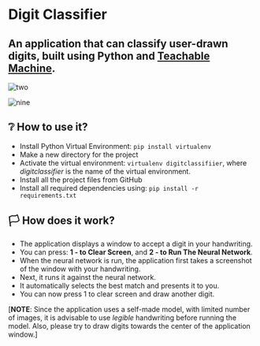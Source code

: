 # Digit Classifier 

## An application that can classify user-drawn digits, built using Python and [Teachable Machine](teachablemachine.withgoogle.com).

![two](https://user-images.githubusercontent.com/93237883/177375597-8cb85395-4dd7-4983-95b0-916575b04742.png)

![nine](https://user-images.githubusercontent.com/93237883/177375693-3533e982-d21c-435d-bb0b-cbb9feafb7ca.png)

## :grey_question: How to use it?
- Install Python Virtual Environment: ```pip install virtualenv```
- Make a new directory for the project 
- Activate the virtual environment: ```virtualenv digitclassifiier```, where _digitclassifier_ is the name of the virtual environment.
- Install all the project files from GitHub
- Install all required dependencies using: ```pip install -r requirements.txt```

## :white_flag: How does it work? 
- The application displays a window to accept a digit in your handwriting.
- You can press: **1 - to Clear Screen**, and **2 - to Run The Neural Network**.
- When the neural network is run, the application first takes a screenshot of the window with your handwriting.
- Next, it runs it against the neural network.
- It automatically selects the best match and presents it to you.
- You can now press 1 to clear screen and draw another digit.

[**NOTE**: Since the application uses a self-made model, with limited number of images, it is advisable to use _legible_ handwriting before running the model. Also, please try to draw digits towards the center of the application window.]
